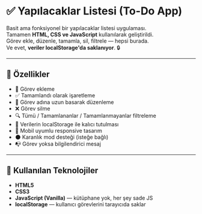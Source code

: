 # ✅ Yapılacaklar Listesi (To-Do App)

Basit ama fonksiyonel bir yapılacaklar listesi uygulaması.  
Tamamen **HTML, CSS ve JavaScript** kullanılarak geliştirildi.  
Görev ekle, düzenle, tamamla, sil, filtrele — hepsi burada.  
Ve evet, **veriler localStorage'da saklanıyor**. 🔒

---

## 🚀 Özellikler

- 📌 Görev ekleme
- ✅ Tamamlandı olarak işaretleme
- 📝 Görev adına uzun basarak düzenleme
- ❌ Görev silme
- 🔍 Tümü / Tamamlananlar / Tamamlanmayanlar filtreleme
- 📂 Verilerin localStorage ile kalıcı tutulması
- 📱 Mobil uyumlu responsive tasarım
- 🌑 Karanlık mod desteği (isteğe bağlı)
- 📭 Görev yoksa bilgilendirici mesaj

---

## 🧠 Kullanılan Teknolojiler

- **HTML5**
- **CSS3**
- **JavaScript (Vanilla)** — kütüphane yok, her şey sade JS
- **localStorage** — kullanıcı görevlerini tarayıcıda saklar
